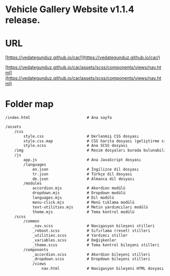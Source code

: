 # Vehicle Gallery Website v1.1.4 release.

# URL
[https://vedategunduz.github.io/car/](https://vedategunduz.github.io/car/)

[https://vedategunduz.github.io/car/assets/scss/components/views/nav.html](https://vedategunduz.github.io/car/assets/scss/components/views/nav.html)

# Folder map
```txt
/index.html                         # Ana sayfa

/assets
    /css
        style.css                   # Derlenmiş CSS dosyası
        style.css.map               # CSS harita dosyası (geliştirme sırasında kullanılır, yayınlanmayabilir)
        style.scss                  # Ana SCSS dosyası
    /img                            # Resim dosyaları burada bulunabilir
    /js
        app.js                      # Ana JavaScript dosyası
        /languages
            en.json                 # İngilizce dil dosyası
            tr.json                 # Türkçe dil dosyası
            de.json                 # Almanca dil dosyası
        /modules
            accordion.mjs           # Akordion modülü
            dropdown.mjs            # Dropdown modülü
            languages.mjs           # Dil modülü
            menu-click.mjs          # Menü tıklama modülü
            text-utilities.mjs      # Metin yardımcıları modülü
            theme.mjs               # Tema kontrol modülü
    /scss
        /common
            _nav.scss               # Navigasyon bileşeni stilleri
            _reboot.scss            # Sıfırlama (reset) stilleri
            _utilities.scss         # Yardımcı stiller
            _variables.scss         # Değişkenler
            _theme.scss             # Tema kontrol bileşeni stilleri
        /components
            _accordion.scss         # Akordion bileşeni stilleri
            _dropdown.scss          # Dropdown bileşeni stilleri
            /views
                nav.html            # Navigasyon bileşeni HTML dosyası
```
